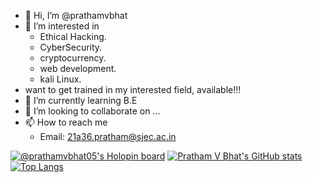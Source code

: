 - 👋 Hi, I’m @prathamvbhat
- 👀 I’m interested in 
     - Ethical Hacking. 
     - CyberSecurity.
     - cryptocurrency.
     - web development.
     - kali Linux.
-    want to get trained in my interested field, available!!!
- 🌱 I’m currently learning B.E
- 💞️ I’m looking to collaborate on ...
- 📫 How to reach me 
    - Email: 21a36.pratham@sjec.ac.in 
    
[![@prathamvbhat05's Holopin board](https://holopin.me/prathamvbhat05)](https://holopin.io/@prathamvbhat05)
[![Pratham V Bhat's GitHub stats](https://github-readme-stats.vercel.app/api?username=prathamvbhat)](https://github.com/prathamvbhat/github-readme-stats)
[![Top Langs](https://github-readme-stats.vercel.app/api/top-langs/?username=prathamvbhat&layout=compact)](https://github.com/prathamvbhat/github-readme-stats)
